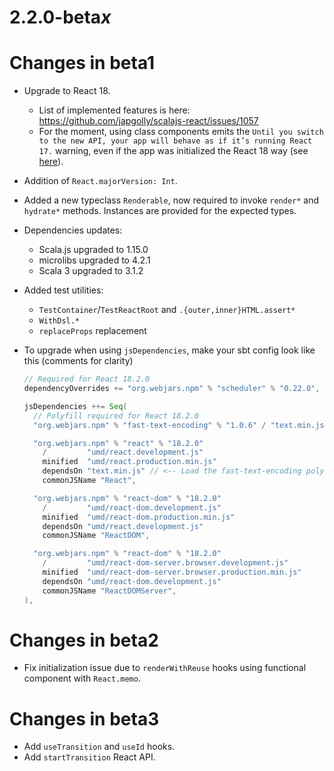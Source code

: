 # 2.2.0-beta*x*

# Changes in beta1

- Upgrade to React 18.

  - List of implemented features is here: https://github.com/japgolly/scalajs-react/issues/1057
  - For the moment, using class components emits the `Until you switch to the new API, your app will behave as if it’s running React 17.` warning, even if the app was initialized the React 18 way (see [here](https://react.dev/blog/2022/03/08/react-18-upgrade-guide#updates-to-client-rendering-apis)).

- Addition of `React.majorVersion: Int`.

- Added a new typeclass `Renderable`, now required to invoke `render*` and `hydrate*` methods. Instances are provided for the expected types.

- Dependencies updates:

  - Scala.js upgraded to 1.15.0
  - microlibs upgraded to 4.2.1
  - Scala 3 upgraded to 3.1.2

- Added test utilities:

  - `TestContainer`/`TestReactRoot` and `.{outer,inner}HTML.assert*`
  - `WithDsl.*`
  - `replaceProps` replacement

- To upgrade when using `jsDependencies`, make your sbt config look like this (comments for clarity)

  ```scala
  // Required for React 18.2.0
  dependencyOverrides += "org.webjars.npm" % "scheduler" % "0.22.0",

  jsDependencies ++= Seq(
    // Polyfill required for React 18.2.0
    "org.webjars.npm" % "fast-text-encoding" % "1.0.6" / "text.min.js" minified "text.min.js"

    "org.webjars.npm" % "react" % "18.2.0"
      /         "umd/react.development.js"
      minified  "umd/react.production.min.js"
      dependsOn "text.min.js" // <-- Load the fast-text-encoding polyfill before loading React itself
      commonJSName "React",

    "org.webjars.npm" % "react-dom" % "18.2.0"
      /         "umd/react-dom.development.js"
      minified  "umd/react-dom.production.min.js"
      dependsOn "umd/react.development.js"
      commonJSName "ReactDOM",

    "org.webjars.npm" % "react-dom" % "18.2.0"
      /         "umd/react-dom-server.browser.development.js"
      minified  "umd/react-dom-server.browser.production.min.js"
      dependsOn "umd/react-dom.development.js"
      commonJSName "ReactDOMServer",
  ),
  ```

# Changes in beta2

- Fix initialization issue due to `renderWithReuse` hooks using functional component with `React.memo`.

# Changes in beta3

- Add `useTransition` and `useId` hooks.
- Add `startTransition` React API.
